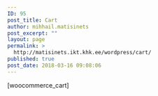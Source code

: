 ```yaml
---
ID: 95
post_title: Cart
author: mihhail.matisinets
post_excerpt: ""
layout: page
permalink: >
  http://matisinets.ikt.khk.ee/wordpress/cart/
published: true
post_date: 2018-03-16 09:08:06
---
```

[woocommerce_cart]